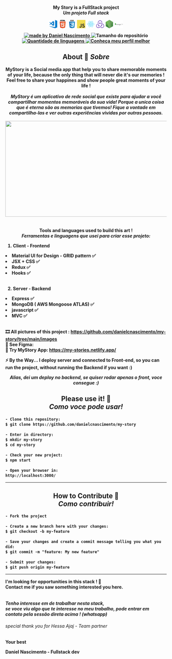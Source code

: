 
<p align="center"  >
 <strong > My Story is a FullStack project <br> <i> Um projeto Full stack</i> </ strong>

</p>



<p align="center">

<img align="center" alt="Visual Studio Code" width="26px" src="https://raw.githubusercontent.com/github/explore/80688e429a7d4ef2fca1e82350fe8e3517d3494d/topics/visual-studio-code/visual-studio-code.png" />
<img align="center" alt="HTML5" width="26px" src="https://raw.githubusercontent.com/github/explore/80688e429a7d4ef2fca1e82350fe8e3517d3494d/topics/html/html.png" />
<img align="center" alt="CSS3" width="26px" src="https://raw.githubusercontent.com/github/explore/80688e429a7d4ef2fca1e82350fe8e3517d3494d/topics/css/css.png" />
<img align="center" alt="JavaScript" width="26px" src="https://raw.githubusercontent.com/github/explore/80688e429a7d4ef2fca1e82350fe8e3517d3494d/topics/javascript/javascript.png" />
<img align="center" alt="ReactJs" width="26px" src="https://raw.githubusercontent.com/github/explore/80688e429a7d4ef2fca1e82350fe8e3517d3494d/topics/react/react.png" />
<img align="center" alt="Redux" width="26px" src="https://raw.githubusercontent.com/github/explore/80688e429a7d4ef2fca1e82350fe8e3517d3494d/topics/redux/redux.png" />
<img align="center" alt="Node.js" width="26px" src="https://raw.githubusercontent.com/github/explore/80688e429a7d4ef2fca1e82350fe8e3517d3494d/topics/nodejs/nodejs.png" />
<img align="center" alt="mongoose" width="26px" src="https://raw.githubusercontent.com/github/explore/80688e429a7d4ef2fca1e82350fe8e3517d3494d/topics/mongodb/mongodb.png" />
</p>



<p align="center">
  
  <a href="https://twitter.com/dancnascimento_">
    <img alt="made by Daniel Nascimento" src="https://img.shields.io/badge/made%20by-Daniel%20Nascimento-%2304D361">
  </a>
  
  <img alt="Tamanho do repositório" src="https://img.shields.io/github/repo-size/danielcnascimento/my-story">
  
  <a href="https://github.com/danielcnascimento/my-story">
    <img alt="Quantidade de linguagens" src="https://img.shields.io/github/languages/count/danielcnascimento/BeHappy">
  </a>

  
  <a href="https://api.whatsapp.com/send?phone=5521966305390&text=Ola">
    <img alt="Conheça meu perfil melhor" src="https://img.shields.io/badge/WhatsApp-Dan-green.svg">
  </a>
</p>

<h2 align="center">About 📒 <i> Sobre </i></h2>
<p align="center" > MyStory is a Social media app that help you to share memorable moments of your life, because the only thing that will never die it's our memories ! Feel free to share your happines and show people great moments of your life ! <br>  <br> <i> MyStory é um aplicativo de rede social que existe para ajudar a você compartilhar momentos memoráveis da sua vida! Porque a unica coisa que é eterna são as memorias que tivemos! Fique a vontade em compartilha-las e ver outras experiências vividas por outras pessoas.</i></ p>

<br>
<br>
<img src="https://trello-attachments.s3.amazonaws.com/5db8df629e82fa748b5ecf01/5fe1344539cceb678ab72bcc/ae87cf8eb85ae1c4cc56d750a3c79c9f/criar-post.gif" width="550" height="300" />

<br>
<br>

<p align="center" > Tools and languages used to build this art ! <br> <i> Ferramentas e linguagens que usei para criar esse projeto: </i></p >

1. Client - Frontend  <br>
<li> Material UI for Design - GRID pattern ✅</li>
<li> JSX + CSS ✅</li>
<li> Redux ✅</li>
<li> Hooks ✅</li><br>

2. Server - Backend  <br>
<li> Express ✅</li>
<li> MongoDB ( AWS Mongoose ATLAS) ✅</li>
<li> javascript ✅</li>
<li> MVC ✅</li>
  
  <br>
  
🎞️ All pictures of this project : https://github.com/danielcnascimento/my-story/tree/main/images<br>
💅 See Figma: <br>
🧐 Try MyStory App: https://my-stories.netlify.app/ <br>
  
<p align="center">

⚡ By the Way... I deploy server and connected to Front-end, so you can run the project, without running the Backend if you want :) <br>
<p align="center"> <i> Alias, dei um deploy no backend, se quiser rodar apenas o front, voce consegue :) </i> </p> 

</p >


  


<h2 align="center">Please use it! 🙌 <br> <i> Como voce pode usar! </i></h2>

   ```
   - Clone this repository:
   $ git clone https://github.com/danielcnascimento/my-story

   - Enter in directory:
   $ mkdir my-story
   $ cd my-story

   - Check your new project:
   $ npm start

   - Open your browser in:
   http://localhost:3000/
   ```

---

<h2 align="center">How to Contribute 💪 <br> <i> Como contribuir! </i></h2>

   ```
   - Fork the project 

   - Create a new branch here with your changes:
   $ git checkout -b my-feature

   - Save your changes and create a commit message telling you what you did:
   $ git commit -m "feature: My new feature"

   - Submit your changes:
   $ git push origin my-feature
   ```

---

</p>

<p align="center" >

I'm looking for opportunities in this stack ! 👀 <br>
Contact me if you saw something interested you here.
<br><br> 
<br><i> Tenho interesse em de trabalhar nesta stack,<br> se voce viu algo que te interesse no meu trabalho, pode entrar em contato pela sessão direta acima ! (whatsapp) </i>

<h6> special thank you for Hessa Ajaj - Team partner </h6>

Your best

Daniel Nascimento - Fullstack dev

</p >
